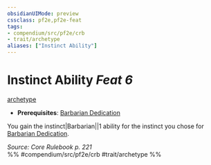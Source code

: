 ```yaml
---
obsidianUIMode: preview
cssclass: pf2e,pf2e-feat
tags:
- compendium/src/pf2e/crb
- trait/archetype
aliases: ["Instinct Ability"]
---
```

# Instinct Ability  *Feat 6*  
[archetype](/rules/traits/archetype.md)  

- **Prerequisites**: [Barbarian Dedication](/compendium/feats/barbarian-dedication.md)

You gain the instinct|Barbarian||1 ability for the instinct you chose for [Barbarian Dedication](/compendium/feats/barbarian-dedication.md).

*Source: Core Rulebook p. 221*  
%% #compendium/src/pf2e/crb #trait/archetype %%